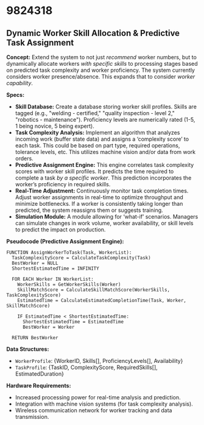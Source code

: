 # 9824318

## Dynamic Worker Skill Allocation & Predictive Task Assignment

**Concept:** Extend the system to not just *recommend* worker numbers, but to dynamically allocate workers *with specific skills* to processing stages based on predicted task complexity and worker proficiency.  The system currently considers worker presence/absence. This expands that to consider *worker capability*.

**Specs:**

*   **Skill Database:** Create a database storing worker skill profiles.  Skills are tagged (e.g., "welding - certified," "quality inspection - level 2," "robotics - maintenance").  Proficiency levels are numerically rated (1-5, 1 being novice, 5 being expert).
*   **Task Complexity Analysis:**  Implement an algorithm that analyzes incoming work (buffer state data) and assigns a ‘complexity score’ to each task. This could be based on part type, required operations, tolerance levels, etc. This utilizes machine vision and/or data from work orders.
*   **Predictive Assignment Engine:** This engine correlates task complexity scores with worker skill profiles. It predicts the time required to complete a task *by a specific worker*.  This prediction incorporates the worker’s proficiency in required skills.
*   **Real-Time Adjustment:** Continuously monitor task completion times.  Adjust worker assignments in real-time to optimize throughput and minimize bottlenecks. If a worker is consistently taking longer than predicted, the system reassigns them or suggests training.
*   **Simulation Module:** A module allowing for ‘what-if’ scenarios.  Managers can simulate changes in work volume, worker availability, or skill levels to predict the impact on production.

**Pseudocode (Predictive Assignment Engine):**

```
FUNCTION AssignWorkerToTask(Task, WorkerList):
  TaskComplexityScore = CalculateTaskComplexity(Task)
  BestWorker = NULL
  ShortestEstimatedTime = INFINITY

  FOR EACH Worker IN WorkerList:
    WorkerSkills = GetWorkerSkills(Worker)
    SkillMatchScore = CalculateSkillMatchScore(WorkerSkills, TaskComplexityScore) 
    EstimatedTime = CalculateEstimatedCompletionTime(Task, Worker, SkillMatchScore)

    IF EstimatedTime < ShortestEstimatedTime:
      ShortestEstimatedTime = EstimatedTime
      BestWorker = Worker

  RETURN BestWorker
```

**Data Structures:**

*   `WorkerProfile`: {WorkerID, Skills[], ProficiencyLevels[], Availability}
*   `TaskProfile`: {TaskID, ComplexityScore, RequiredSkills[], EstimatedDuration}

**Hardware Requirements:**

*   Increased processing power for real-time analysis and prediction.
*   Integration with machine vision systems (for task complexity analysis).
*   Wireless communication network for worker tracking and data transmission.